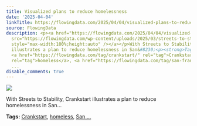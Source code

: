 ```yaml
---
title: Visualized plans to reduce homelessness
date: '2025-04-04'
linkTitle: https://flowingdata.com/2025/04/04/visualized-plans-to-reduce-homelessness/
source: FlowingData
description: <p><a href="https://flowingdata.com/2025/04/04/visualized-plans-to-reduce-homelessness/"><img
  src="https://flowingdata.com/wp-content/uploads/2025/03/streets-to-stability-750x432.png"
  style="max-width:100%;height:auto" /></a></p>With Streets to Stability, Crankstart
  illustrates a plan to reduce homelessness in San&#8230;<p><strong>Tags:</strong>
  <a href="https://flowingdata.com/tag/crankstart/" rel="tag">Crankstart</a>, <a href="https://flowingdata.com/tag/homeless/"
  rel="tag">homeless</a>, <a href="https://flowingdata.com/tag/san-francisco/" rel="tag">San
  ...
disable_comments: true
---
```

<p><a href="https://flowingdata.com/2025/04/04/visualized-plans-to-reduce-homelessness/"><img src="https://flowingdata.com/wp-content/uploads/2025/03/streets-to-stability-750x432.png" style="max-width:100%;height:auto" /></a></p>With Streets to Stability, Crankstart illustrates a plan to reduce homelessness in San&#8230;<p><strong>Tags:</strong> <a href="https://flowingdata.com/tag/crankstart/" rel="tag">Crankstart</a>, <a href="https://flowingdata.com/tag/homeless/" rel="tag">homeless</a>, <a href="https://flowingdata.com/tag/san-francisco/" rel="tag">San ...